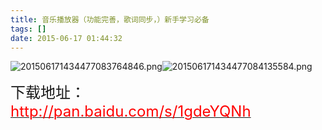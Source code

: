 ```yaml
---
title: 音乐播放器（功能完善，歌词同步，）新手学习必备
tags: []
date: 2015-06-17 01:44:32
---
```

<!-- more -->
![](/upload/2015/06/201506171434477083764846.png "201506171434477083764846.png")![](/upload/2015/06/201506171434477084135584.png "201506171434477084135584.png")

<span style="font-size: 24px;">下载地址：</span>[<span style="font-size: 24px; color: rgb(255, 0, 0);">http://pan.baidu.com/s/1gdeYQNh</span>](http://pan.baidu.com/s/1gdeYQNh)